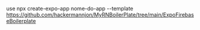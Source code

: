 use npx create-expo-app nome-do-app --template https://github.com/hackermannjon/MyRNBoilerPlate/tree/main/ExpoFirebaseBoilerplate
